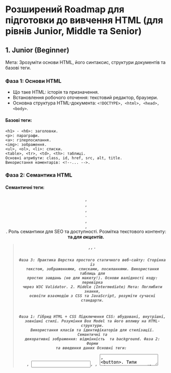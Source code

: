 # Розширений Roadmap для підготовки до вивчення HTML (для рівнів Junior, Middle та Senior)

## 1. Junior (Beginner)

Мета: Зрозуміти основи HTML, його синтаксис, структури документів та базові теги.

### Фаза 1: Основи HTML

- Що таке HTML: історія та призначення.
- Встановлення робочого оточення: текстовий редактор, браузери.
- Основна структура HTML-документа: `<!DOCTYPE>, <html>, <head>, <body>`.

#### Базові теги:

```
<h1> - <h6>: заголовки.
<p>: параграфи.
<a>: гіперпосилання.
<img>: зображення.
<ul>, <ol>, <li>: списки.
<table>, <tr>, <td>, <th>: таблиці.
Основні атрибути: class, id, href, src, alt, title.
Використання коментарів: <!--... -->.
```

### Фаза 2: Семантика HTML

#### Семантичні теги:

<header>, <footer>, <section>, <article>.
<aside>, <nav>, <main>.
Роль семантики для SEO та доступності.
Розмітка текстового контенту:
<strong> та <em> для акцентів.
<blockquote>, <cite>, <code>.

Фаза 3: Практика
Верстка простого статичного веб-сайту:
Сторінка із текстом, зображеннями, списками, посиланнями.
Використання таблиць для простих завдань (не для макету!).
Основи валідності коду: перевірка через W3C Validator. 2. Middle (Intermediate)
Мета: Поглибити знання, освоїти взаємодію з CSS та JavaScript, розуміти сучасні стандарти.

Фаза 1: Гібрид HTML + CSS
Підключення CSS: вбудовані, внутрішні, зовнішні стилі.
Розуміння Box Model та його впливу на HTML-структури.
Використання класів та ідентифікаторів для стилізації.
Семантичні та декоративні зображення: відмінність <img> та background.
Фаза 2: Форми та введення даних
Основні теги: <form>, <input>, <label>, <textarea>, <button>.
Типи <input>: text, email, password, checkbox, radio, file.
Використання placeholder, required, pattern, min, max.
Нові можливості HTML5:
<datalist> для автозаповнення.
<output> для виведення.
<progress> та <meter> для прогресу.
Фаза 3: Доступність (Accessibility)
Використання ARIA-атрибутів: role, aria-label, aria-hidden.
Логіка заголовків та їх важливість для скринридерів.
Перевірте доступність через Lighthouse або спеціальні інструменти.
Фаза 4: Мультимедіа
<audio> та <video>, атрибути controls, autoplay, loop.
Формати мультимедіа та кросбраузерні рекомендації.
Практика
Верстка односторінкового сайту з формами, мультимедіа та CSS.
Інтеграція простої взаємодії з JavaScript. 3. Senior (Advanced)
Мета: Освоїти глибокі знання HTML, стандарти та практики розробки для великих проектів.

Фаза 1: Сучасні стандарти HTML
Використання Custom Elements (Веб-компоненти).
Shadow DOM та її роль у стилізації компонентів.
Впровадження сучасних API:
Web Storage (localStorage, sessionStorage).
<template> та <slot> для динамічного завантаження вмісту.
Прогресивне покращення (Progressive Enhancement) та Graceful Degradation.
Фаза 2: Продуктивність
Оптимізація завантаження HTML:
Мінімізація файлів HTML.
Використання CDN для ресурсів.
Lazy Loading для <img> та <iframe>.
Пріоритизація ресурсів через <link rel="preload">.
Фаза 3: Робота в команді та масштабування
Підготовка коду для багаторазового використання.
Взаємодія з CSS- та JS-командами:
Погодження класів та семантики.
Розуміння CSS-модулів та фреймворків.
Використання систем дизайну та бібліотек компонентів.
Фаза 4: Безпека
XSS-захист: використання rel="noopener" для посилань.
HTTP-заголовки безпеки: Content Security Policy (CSP).
Практика
Реалізація складного проекту із використанням сучасного стека (наприклад, SPA).
Розробка повністю адаптивного та доступного веб-додатку.

